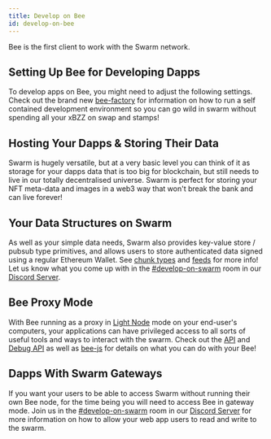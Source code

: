```yaml
---
title: Develop on Bee
id: develop-on-bee
---
```


Bee is the first client to work with the Swarm network.

## Setting Up Bee for Developing Dapps

To develop apps on Bee, you might need to adjust the following settings. Check out the brand new [bee-factory](https://github.com/ethersphere/bee-factory) for information on how to run a self contained development environment so you can go wild in swarm without spending all your xBZZ on swap and stamps!

## Hosting Your Dapps & Storing Their Data

Swarm is hugely versatile, but at a very basic level you can think of
it as storage for your dapps data that is too big for blockchain, but
still needs to live in our totally decentralised universe. Swarm is
perfect for storing your NFT meta-data and images in a web3 way that
won't break the bank and can live forever!

## Your Data Structures on Swarm

As well as your simple data needs, Swarm also provides key-value store
/ pubsub type primitives, and allows users to store authenticated data
signed using a regular Ethereum Wallet. See
[chunk types](/docs/develop/dapps-on-swarm/chunk-types) and
[feeds](/docs/develop/dapps-on-swarm/feeds) for more info! Let us know what
you come up with in the
[#develop-on-swarm](https://discord.gg/C6dgqpxZkU) room in our
[Discord Server](https://discord.gg/wdghaQsGq5).

## Bee Proxy Mode

With Bee running as a proxy in
[Light Node](/docs/operate/working-with-bee/light-nodes) mode on your end-user's
computers, your applications can have privileged access to all sorts
of useful tools and ways to interact with the swarm. Check out the
[API](/docs/api-reference/) and
[Debug API](/docs/api-reference/) as well as
[bee-js](/docs/develop/dapps-on-swarm/bee-js) for details on what you can do
with your Bee!

## Dapps With Swarm Gateways

If you want your users to be able to access Swarm without running
their own Bee node, for the time being you will need to access Bee in
gateway mode. Join us in the
[#develop-on-swarm](https://discord.gg/C6dgqpxZkU) room in our
[Discord Server](https://discord.gg/wdghaQsGq5) for more information
on how to allow your web app users to read and write to the swarm.
